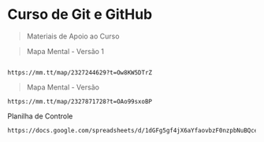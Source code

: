 
<h1>Curso de Git e GitHub </h1>

>Materiais de Apoio ao Curso

>Mapa Mental - Versão 1

```

https://mm.tt/map/2327244629?t=Ow8KW5DTrZ
```

>Mapa Mental - Versão

```
https://mm.tt/map/2327871728?t=OAo99sxoBP
```
Planilha de Controle
```
https://docs.google.com/spreadsheets/d/1dGFg5gf4jX6aYfaovbzF0nzpbNuBQceDj_HEGSJEiTs/edit#gid=1386834576
```

